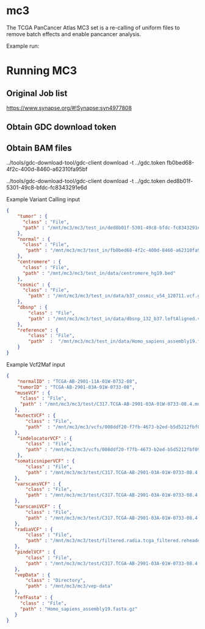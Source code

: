 # mc3

The TCGA PanCancer Atlas MC3 set is a re-calling of uniform files to remove batch effects and enable pancancer analysis.

Example run:

 # Running MC3

 ## Original Job list
 https://www.synapse.org/#!Synapse:syn4977808

 ## Obtain GDC download token

 ## Obtain BAM files

 ../tools/gdc-download-tool/gdc-client download -t ../gdc.token fb0bed68-4f2c-400d-8460-a62310fa95bf

 ../tools/gdc-download-tool/gdc-client download -t ../gdc.token ded8b01f-5301-49c8-bfdc-fc8343291e6d
 
Example Variant Calling input
```json
{
    "tumor" : {
      "class" : "File",
      "path" : "/mnt/mc3/mc3/test_in/ded8b01f-5301-49c8-bfdc-fc8343291e6d/C317.TCGA-AB-2901-03A-01W-0733-08.4.bam"
    },
    "normal" : {
      "class" : "File",
       "path" : "/mnt/mc3/mc3/test_in/fb0bed68-4f2c-400d-8460-a62310fa95bf/C317.TCGA-AB-2901-11A-01W-0732-08.4.bam"
    },
    "centromere" : {
      "class" : "File",
      "path" : "/mnt/mc3/mc3/test_in/data/centromere_hg19.bed"
    },
    "cosmic" : {
      "class" : "File",
        "path" : "/mnt/mc3/mc3/test_in/data/b37_cosmic_v54_120711.vcf.gz"
    },
    "dbsnp" : {
        "class" : "File",
        "path" : "/mnt/mc3/mc3/test_in/data/dbsnp_132_b37.leftAligned.vcf.gz"
    },
    "reference" : {
        "class" : "File",
        "path"  :  "/mnt/mc3/mc3/test_in/data/Homo_sapiens_assembly19.fasta"
    }
}
```


Example Vcf2Maf input
```json
{
    "normalID" : "TCGA-AB-2901-11A-01W-0732-08",
    "tumorID" : "TCGA-AB-2901-03A-01W-0733-08",
   "museVCF" : {
     "class" : "File",
     "path" : "/mnt/mc3/mc3/test/C317.TCGA-AB-2901-03A-01W-0733-08.4.muse.tcga_filtered.reheadered.vcf"
   },
   "mutectVCF" : {
       "class" : "File",
       "path"  : "/mnt/mc3/mc3/vcfs/008ddf20-f7fb-4673-b2ed-b5d5212fbf09_TB_NT_bac6a6d2-8c40-43cd-ab4c-16d3f8a06eb6_22f3f166-41a7-4058-a315-d72e1d7becd6.oxoG.snp.capture.tcga.vcf",
   },
    "indelocatorVCF" : {
       "class" : "File",
       "path" : "/mnt/mc3/mc3/vcfs/008ddf20-f7fb-4673-b2ed-b5d5212fbf09_TB_NT_bac6a6d2-8c40-43cd-ab4c-16d3f8a06eb6_22f3f166-41a7-4058-a315-d72e1d7becd6.indel.capture.tcga.vcf"
    },
   "somaticsniperVCF" : {
       "class" : "File",
       "path" : "/mnt/mc3/mc3/test/C317.TCGA-AB-2901-03A-01W-0733-08.4.SomaticSniper.annotated.tcga_filtered.reheadered.vcf"
   },
   "varscansVCF" : {
       "class" : "File",
       "path" : "/mnt/mc3/mc3/test/C317.TCGA-AB-2901-03A-01W-0733-08.4.varscan.snp.annotated.tcga_filtered.reheadered.vcf",
   },
   "varscaniVCF" : {
       "class" : "File",
       "path" : "/mnt/mc3/mc3/test/C317.TCGA-AB-2901-03A-01W-0733-08.4.varscan.indel.annotated.tcga_filtered.reheadered.vcf"
   },
   "radiaVCF" : {
       "class" : "File",
       "path" : "/mnt/mc3/mc3/test/filtered.radia.tcga_filtered.reheadered.vcf"
   },
   "pindelVCF" : {
       "class" : "File",
       "path" : "/mnt/mc3/mc3/test/C317.TCGA-AB-2901-03A-01W-0733-08.4.pindel.somatic.tcga_filtered.reheadered.vcf"
   },
   "vepData" : {
       "class" : "Directory",
       "path" : "/mnt/mc3/mc3/vep-data"
   },
   "refFasta" : {
     "class" : "File",
     "path" : "Homo_sapiens_assembly19.fasta.gz"
   }
}
```

